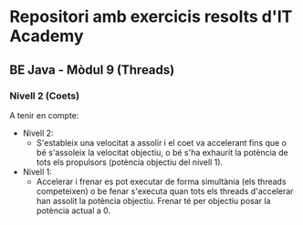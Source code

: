 # Repositori amb exercicis resolts d'IT Academy
## BE Java - Mòdul 9 (Threads)
### Nivell 2 (Coets)

A tenir en compte:
- Nivell 2:
    - S'estableix una velocitat a assolir i el coet va accelerant fins que o bé s'assoleix la velocitat objectiu, o bé s'ha exhaurit la potència de tots els propulsors (potència objectiu del nivell 1).
- Nivell 1:
    - Accelerar i frenar es pot executar de forma simultània (els threads competeixen) o be fenar s'executa quan tots els threads d'accelerar han assolit la potència objectiu. Frenar té per objectiu posar la potència actual a 0.
